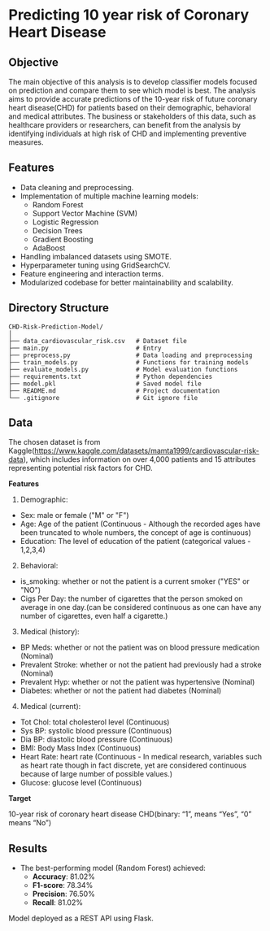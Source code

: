 # Predicting 10 year risk of Coronary Heart Disease

## Objective
The main objective of this analysis is to develop classifier models focused on prediction and compare them to see which model is best. The analysis aims to provide accurate predictions of the 10-year risk of future coronary heart disease(CHD) for patients
based on their demographic, behavioral and medical attributes. The business or stakeholders of this data, such as healthcare providers or researchers, can benefit from the analysis by identifying individuals at high risk of CHD and implementing preventive 
measures.

## Features

- Data cleaning and preprocessing.
- Implementation of multiple machine learning models:
  - Random Forest
  - Support Vector Machine (SVM)
  - Logistic Regression
  - Decision Trees
  - Gradient Boosting
  - AdaBoost
- Handling imbalanced datasets using SMOTE.
- Hyperparameter tuning using GridSearchCV.
- Feature engineering and interaction terms.
- Modularized codebase for better maintainability and scalability.

## Directory Structure

```
CHD-Risk-Prediction-Model/
│
├── data_cardiovascular_risk.csv   # Dataset file
├── main.py                        # Entry 
├── preprocess.py                  # Data loading and preprocessing 
├── train_models.py                # Functions for training models
├── evaluate_models.py             # Model evaluation functions
├── requirements.txt               # Python dependencies
├── model.pkl                      # Saved model file
├── README.md                      # Project documentation
└── .gitignore                     # Git ignore file
```

## Data
The chosen dataset is from Kaggle(https://www.kaggle.com/datasets/mamta1999/cardiovascular-risk-data), which includes information on over 4,000 patients and 15 attributes representing potential risk factors for CHD.

**Features**

1. Demographic:
- Sex: male or female ("M" or "F")
- Age: Age of the patient (Continuous - Although the recorded ages have been truncated to whole numbers, the concept of age is continuous)
- Education: The level of education of the patient (categorical values - 1,2,3,4)

2. Behavioral:
- is_smoking: whether or not the patient is a current smoker ("YES" or "NO")
- Cigs Per Day: the number of cigarettes that the person smoked on average in one day.(can be considered continuous as one can have any number of cigarettes, even half a cigarette.)

3. Medical (history):
- BP Meds: whether or not the patient was on blood pressure medication (Nominal)
- Prevalent Stroke: whether or not the patient had previously had a stroke (Nominal)
- Prevalent Hyp: whether or not the patient was hypertensive (Nominal)
- Diabetes: whether or not the patient had diabetes (Nominal)

4. Medical (current):
- Tot Chol: total cholesterol level (Continuous)
- Sys BP: systolic blood pressure (Continuous)
- Dia BP: diastolic blood pressure (Continuous)
- BMI: Body Mass Index (Continuous)
- Heart Rate: heart rate (Continuous - In medical research, variables such as heart rate though in fact discrete, yet are considered continuous because of large number of possible values.)
- Glucose: glucose level (Continuous)

**Target**

10-year risk of coronary heart disease CHD(binary: “1”, means “Yes”, “0” means “No”)

## Results

- The best-performing model (Random Forest) achieved:
  - **Accuracy**: 81.02%
  - **F1-score**: 78.34%
  - **Precision**: 76.50%
  - **Recall**: 81.02%

Model deployed as a REST API using Flask.
